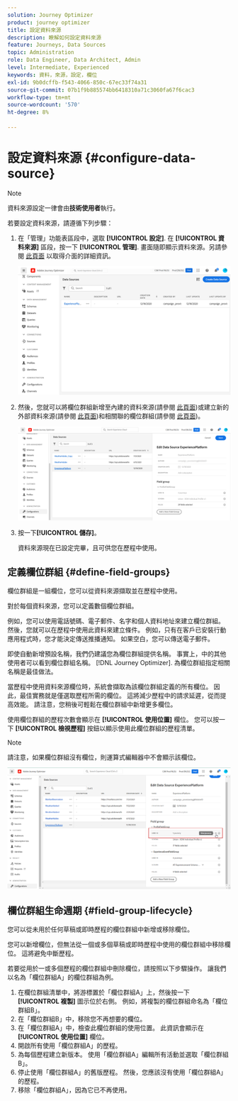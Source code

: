 ```yaml
---
solution: Journey Optimizer
product: journey optimizer
title: 設定資料來源
description: 瞭解如何設定資料來源
feature: Journeys, Data Sources
topic: Administration
role: Data Engineer, Data Architect, Admin
level: Intermediate, Experienced
keywords: 資料，來源，設定，欄位
exl-id: 9b0dcffb-f543-4066-850c-67ec33f74a31
source-git-commit: 07b1f9b885574bb6418310a71c3060fa67f6cac3
workflow-type: tm+mt
source-wordcount: '570'
ht-degree: 8%

---
```


# 設定資料來源 {#configure-data-source}


>[!NOTE]
>
>資料來源設定一律會由&#x200B;**技術使用者**&#x200B;執行。

若要設定資料來源，請遵循下列步驟：

1. 在「管理」功能表區段中，選取 **[!UICONTROL 設定]**. 在  **[!UICONTROL 資料來源]** 區段，按一下 **[!UICONTROL 管理]**. 畫面隨即顯示資料來源。另請參閱 [此頁面](../start/user-interface.md) 以取得介面的詳細資訊。

   ![](assets/journey18.png)

1. 然後，您就可以將欄位群組新增至內建的資料來源(請參閱 [此頁面](../datasource/adobe-experience-platform-data-source.md))或建立新的外部資料來源(請參閱 [此頁面](../datasource/external-data-sources.md))和相關聯的欄位群組(請參閱 [此頁面](../datasource/configure-data-sources.md#define-field-groups))。

   ![](assets/journey23.png)

1. 按一下&#x200B;**[!UICONTROL 儲存]**。

   資料來源現在已設定完畢，且可供您在歷程中使用。

## 定義欄位群組 {#define-field-groups}

欄位群組是一組欄位，您可以從資料來源擷取並在歷程中使用。

對於每個資料來源，您可以定義數個欄位群組。

例如，您可以使用電話號碼、電子郵件、名字和個人資料地址來建立欄位群組。 然後，您就可以在歷程中使用此資料來建立條件。 例如，只有在客戶已安裝行動應用程式時，您才能決定傳送推播通知。 如果空白，您可以傳送電子郵件。

即使自動新增預設名稱，我們仍建議您為欄位群組提供名稱。 事實上，中的其他使用者可以看到欄位群組名稱。 [!DNL Journey Optimizer]. 為欄位群組指定相關名稱是最佳做法。

當歷程中使用資料來源欄位時，系統會擷取為該欄位群組定義的所有欄位。 因此，最佳實務就是僅選取歷程所需的欄位。 這將減少歷程中的請求延遲，從而提高效能。 請注意，您稍後可輕鬆在欄位群組中新增更多欄位。

使用欄位群組的歷程次數會顯示在 **[!UICONTROL 使用位置]** 欄位。 您可以按一下 **[!UICONTROL 檢視歷程]** 按鈕以顯示使用此欄位群組的歷程清單。

>[!NOTE]
>
>請注意，如果欄位群組沒有欄位，則運算式編輯器中不會顯示該欄位。

![](assets/journey3bis.png)

## 欄位群組生命週期 {#field-group-lifecycle}

您可以從未用於任何草稿或即時歷程的欄位群組中新增或移除欄位。

您可以新增欄位，但無法從一個或多個草稿或即時歷程中使用的欄位群組中移除欄位。 這將避免中斷歷程。

若要從用於一或多個歷程的欄位群組中刪除欄位，請按照以下步驟操作。 讓我們以名為「欄位群組A」的欄位群組為例。

1. 在欄位群組清單中，將游標置於「欄位群組A」上，然後按一下 **[!UICONTROL 複製]** 圖示位於右側。 例如，將複製的欄位群組命名為「欄位群組B」。
1. 在「欄位群組B」中，移除您不再想要的欄位。
1. 在「欄位群組A」中，檢查此欄位群組的使用位置。 此資訊會顯示在 **[!UICONTROL 使用位置]** 欄位。
1. 開啟所有使用「欄位群組A」的歷程。
1. 為每個歷程建立新版本。 使用「欄位群組A」編輯所有活動並選取「欄位群組B」。
1. 停止使用「欄位群組A」的舊版歷程。 然後，您應該沒有使用「欄位群組A」的歷程。
1. 移除「欄位群組A」，因為它已不再使用。
